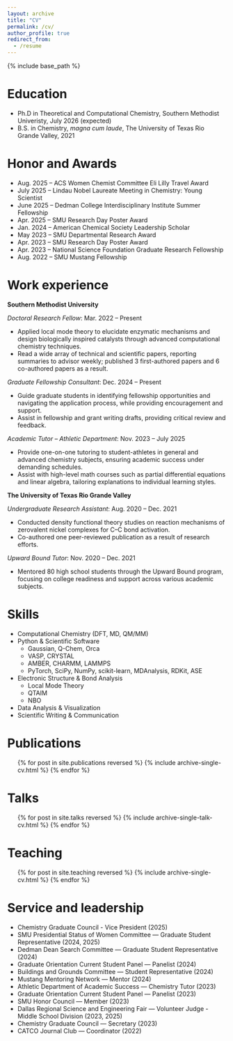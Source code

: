 ```yaml
---
layout: archive
title: "CV"
permalink: /cv/
author_profile: true
redirect_from:
  - /resume
---
```


{% include base_path %}

Education
======
* Ph.D in Theoretical and Computational Chemistry, Southern Methodist Univeristy, July 2026 (expected)
* B.S. in Chemistry, <i>magna cum laude</i>, The University of Texas Rio Grande Valley, 2021

Honor and Awards
======
* Aug. 2025 – ACS Women Chemist Committee Eli Lilly Travel Award
* July 2025 – Lindau Nobel Laureate Meeting in Chemistry: Young Scientist
* June 2025 – Dedman College Interdisciplinary Institute Summer Fellowship
* Apr. 2025 – SMU Research Day Poster Award
* Jan. 2024 – American Chemical Society Leadership Scholar
* May 2023 – SMU Departmental Research Award
* Apr. 2023 – SMU Research Day Poster Award
* Apr. 2023 – National Science Foundation Graduate Research Fellowship
* Aug. 2022 – SMU Mustang Fellowship


Work experience
======
**Southern Methodist University**

<i>Doctoral Research Fellow</i>: Mar. 2022 – Present
* Applied local mode theory to elucidate enzymatic mechanisms and design biologically inspired catalysts through advanced computational chemistry techniques.
* Read a wide array of technical and scientific papers, reporting summaries to advisor weekly; published 3 first-authored papers and 6 co-authored papers as a result.

<i>Graduate Fellowship Consultant</i>: Dec. 2024 – Present
* Guide graduate students in identifying fellowship opportunities and navigating the application process, while providing encouragement and support.
* Assist in fellowship and grant writing drafts, providing critical review and feedback.

<i>Academic Tutor – Athletic Department</i>: Nov. 2023 – July 2025
* Provide one-on-one tutoring to student-athletes in general and advanced chemistry subjects, ensuring academic success under demanding schedules.
* Assist with high-level math courses such as partial differential equations and linear algebra, tailoring explanations to individual learning styles.

**The University of Texas Rio Grande Valley**

<i>Undergraduate Research Assistant</i>: Aug. 2020 – Dec. 2021
* Conducted density functional theory studies on reaction mechanisms of zerovalent nickel complexes for C–C bond activation.
* Co-authored one peer-reviewed publication as a result of research efforts.

<i>Upward Bound Tutor</i>: Nov. 2020 – Dec. 2021
* Mentored 80 high school students through the Upward Bound program, focusing on college readiness and support across various academic subjects.
  
Skills
======
* Computational Chemistry (DFT, MD, QM/MM)
* Python & Scientific Software 
  * Gaussian, Q-Chem, Orca
  * VASP, CRYSTAL
  * AMBER, CHARMM, LAMMPS
  * PyTorch, SciPy, NumPy, scikit-learn, MDAnalysis, RDKit, ASE
* Electronic Structure & Bond Analysis
  * Local Mode Theory
  * QTAIM
  * NBO
* Data Analysis & Visualization
* Scientific Writing & Communication

Publications
======
  <ul>{% for post in site.publications reversed %}
    {% include archive-single-cv.html %}
  {% endfor %}</ul>
  
Talks
======
  <ul>{% for post in site.talks reversed %}
    {% include archive-single-talk-cv.html  %}
  {% endfor %}</ul>
  
Teaching
======
  <ul>{% for post in site.teaching reversed %}
    {% include archive-single-cv.html %}
  {% endfor %}</ul>
  
Service and leadership
======
* Chemistry Graduate Council - Vice President (2025)
* SMU Presidential Status of Women Committee — Graduate Student Representative (2024, 2025)
* Dedman Dean Search Committee — Graduate Student Representative (2024)
* Graduate Orientation Current Student Panel — Panelist (2024)
* Buildings and Grounds Committee — Student Representative (2024)
* Mustang Mentoring Network — Mentor (2024)
* Athletic Department of Academic Success — Chemistry Tutor (2023)
* Graduate Orientation Current Student Panel — Panelist (2023)
* SMU Honor Council — Member (2023)
* Dallas Regional Science and Engineering Fair — Volunteer Judge - Middle School Division (2023, 2025)
* Chemistry Graduate Council — Secretary (2023)
* CATCO Journal Club — Coordinator (2022)

